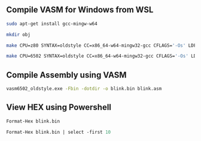 ## Compile VASM for Windows from WSL

```sh
sudo apt-get install gcc-mingw-w64

mkdir obj

make CPU=z80 SYNTAX=oldstyle CC=x86_64-w64-mingw32-gcc CFLAGS='-Os' LDFLAGS="-s -static" TARGETEXTENSION=.exe

make CPU=6502 SYNTAX=oldstyle CC=x86_64-w64-mingw32-gcc CFLAGS='-Os' LDFLAGS="-s -static" TARGETEXTENSION=.exe
```

## Compile Assembly using VASM

```sh
vasm6502_oldstyle.exe -Fbin -dotdir -o blink.bin blink.asm
```

## View HEX using Powershell

```ps
Format-Hex blink.bin

Format-Hex blink.bin | select -first 10
```